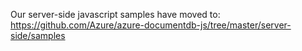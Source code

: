 Our server-side javascript samples have moved to:
https://github.com/Azure/azure-documentdb-js/tree/master/server-side/samples

